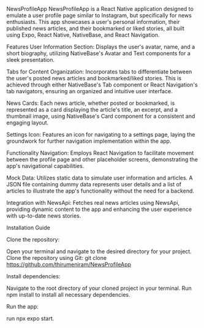 NewsProfileApp
NewsProfileApp is a React Native application designed to emulate a user profile page similar to Instagram, but specifically for news enthusiasts. This app showcases a user's personal information, their published news articles, and their bookmarked or liked stories, all built using Expo, React Native, NativeBase, and React Navigation.

Features
User Information Section: Displays the user's avatar, name, and a short biography, utilizing NativeBase's Avatar and Text components for a sleek presentation.

Tabs for Content Organization: Incorporates tabs to differentiate between the user's posted news articles and bookmarked/liked stories. This is achieved through either NativeBase's Tab component or React Navigation's tab navigators, ensuring an organized and intuitive user interface.

News Cards: Each news article, whether posted or bookmarked, is represented as a card displaying the article's title, an excerpt, and a thumbnail image, using NativeBase's Card component for a consistent and engaging layout.

Settings Icon: Features an icon for navigating to a settings page, laying the groundwork for further navigation implementation within the app.

Functionality
Navigation: Employs React Navigation to facilitate movement between the profile page and other placeholder screens, demonstrating the app's navigational capabilities.

Mock Data: Utilizes static data to simulate user information and articles. A JSON file containing dummy data represents user details and a list of articles to illustrate the app's functionality without the need for a backend.

Integration with NewsApi: Fetches real news articles using NewsApi, providing dynamic content to the app and enhancing the user experience with up-to-date news stories.


Installation Guide

Clone the repository:

Open your terminal and navigate to the desired directory for your project.
Clone the repository using Git: git clone https://github.com/thirumeniram/NewsProfileApp

Install dependencies:

Navigate to the root directory of your cloned project in your terminal.
Run npm install  to install all necessary dependencies.

Run the app:

run npx expo start.

